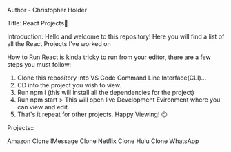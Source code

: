 Author - Christopher Holder

Title: React Projects🚀

Introduction:
Hello and welcome to this repository! Here you will find a list of all the React Projects I've worked on


How to Run
React is kinda tricky to run from your editor, there are a few steps you must follow:

1. Clone this repository into VS Code Command Line Interface(CLI)...
2. CD into the project you wish to view.
3. Run npm i  (this will install all the dependencies for the project)
4. Run npm start > This will open live Development Evironment where you can view and edit.
5. That's it repeat for other projects. Happy Viewing! 😉


Projects::

Amazon Clone
IMessage Clone
Netflix Clone
Hulu Clone
WhatsApp


